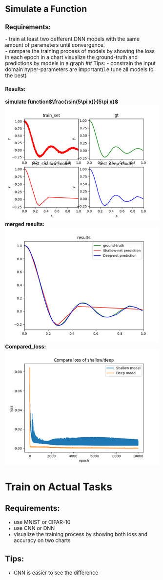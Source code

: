 # Simulate a Function 
## Requirements:
<big>
- train at least two defferent DNN models with the same amount of parameters until convergence.<br>
- compare the training process of models by showing the loss in each epoch in a chart
	visualize the ground-truth and predictions by models in a graph
## Tips:
- constrain the input domain
	hyper-parameters are important(i.e.tune all models to the best)<br>

#### Results:
**simulate function$\frac{\sin(5\pi x)}{5\pi x}$**
![](https://github.com/ustcxt/ML2018spring/blob/master/HW1-1/results_noisy/result_1.png)
**merged results:**
![](https://github.com/ustcxt/ML2018spring/blob/master/HW1-1/results_noisy/result_2.png)
**Compared_loss:**
![](https://github.com/ustcxt/ML2018spring/blob/master/HW1-1/results_noisy/Compare_loss.png)


# Train on Actual Tasks
## Requirements:
- use MNIST or CIFAR-10
- use CNN or DNN
- visualize the training process by showing both loss and accuracy on two charts
## Tips:
- CNN is easier to see the difference           
